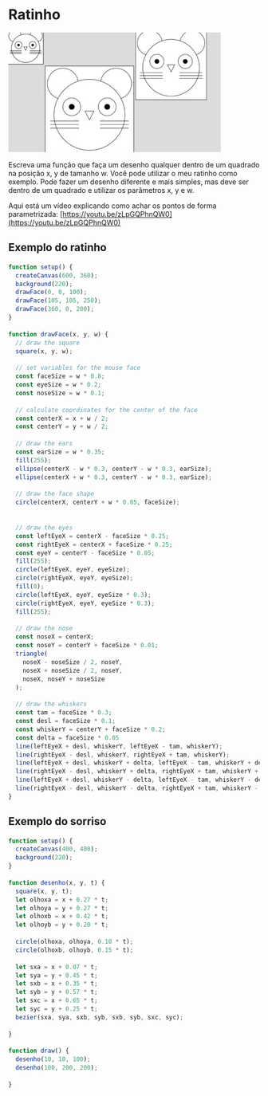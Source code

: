 # Ratinho

![_](cover.jpg)

Escreva uma função que faça um desenho qualquer dentro de um quadrado na posição x, y de tamanho w. Você pode utilizar o meu ratinho como exemplo. Pode fazer um desenho diferente e mais simples, mas deve ser dentro de um quadrado e utilizar os parâmetros x, y e w.

Aqui está um vídeo explicando como achar os pontos de forma parametrizada: [https://youtu.be/zLpGQPhnQW0](https://youtu.be/zLpGQPhnQW0)

## Exemplo do ratinho

```js
function setup() {
  createCanvas(600, 360);
  background(220);
  drawFace(0, 0, 100);
  drawFace(105, 105, 250);
  drawFace(360, 0, 200);
}

function drawFace(x, y, w) {
  // draw the square
  square(x, y, w);

  // set variables for the mouse face
  const faceSize = w * 0.8;
  const eyeSize = w * 0.2;
  const noseSize = w * 0.1;

  // calculate coordinates for the center of the face
  const centerX = x + w / 2;
  const centerY = y + w / 2;
  
  // draw the ears
  const earSize = w * 0.35;
  fill(255);
  ellipse(centerX - w * 0.3, centerY - w * 0.3, earSize);
  ellipse(centerX + w * 0.3, centerY - w * 0.3, earSize);

  // draw the face shape
  circle(centerX, centerY + w * 0.05, faceSize);


  // draw the eyes
  const leftEyeX = centerX - faceSize * 0.25;
  const rightEyeX = centerX + faceSize * 0.25;
  const eyeY = centerY - faceSize * 0.05;
  fill(255);
  circle(leftEyeX, eyeY, eyeSize);
  circle(rightEyeX, eyeY, eyeSize);
  fill(0);
  circle(leftEyeX, eyeY, eyeSize * 0.3);
  circle(rightEyeX, eyeY, eyeSize * 0.3);
  fill(255);

  // draw the nose
  const noseX = centerX;
  const noseY = centerY + faceSize * 0.01;
  triangle(
    noseX - noseSize / 2, noseY,
    noseX + noseSize / 2, noseY,
    noseX, noseY + noseSize
  );

  // draw the whiskers
  const tam = faceSize * 0.3;
  const desl = faceSize * 0.1;
  const whiskerY = centerY + faceSize * 0.2;
  const delta = faceSize * 0.05
  line(leftEyeX + desl, whiskerY, leftEyeX - tam, whiskerY);
  line(rightEyeX - desl, whiskerY, rightEyeX + tam, whiskerY);
  line(leftEyeX + desl, whiskerY + delta, leftEyeX - tam, whiskerY + delta);
  line(rightEyeX - desl, whiskerY + delta, rightEyeX + tam, whiskerY + delta);
  line(leftEyeX + desl, whiskerY - delta, leftEyeX - tam, whiskerY - delta);
  line(rightEyeX - desl, whiskerY - delta, rightEyeX + tam, whiskerY - delta);
}

```

## Exemplo do sorriso

```js
function setup() {
  createCanvas(400, 400);
  background(220);
}

function desenho(x, y, t) {
  square(x, y, t);
  let olhoxa = x + 0.27 * t;
  let olhoya = y + 0.27 * t;
  let olhoxb = x + 0.42 * t;
  let olhoyb = y + 0.20 * t;
  
  circle(olhoxa, olhoya, 0.10 * t);
  circle(olhoxb, olhoyb, 0.15 * t);
  
  let sxa = x + 0.07 * t;
  let sya = y + 0.45 * t;
  let sxb = x + 0.35 * t;
  let syb = y + 0.57 * t;
  let sxc = x + 0.65 * t;
  let syc = y + 0.25 * t;
  bezier(sxa, sya, sxb, syb, sxb, syb, sxc, syc);
  
}

function draw() {
  desenho(10, 10, 100);
  desenho(100, 200, 200);

}
```